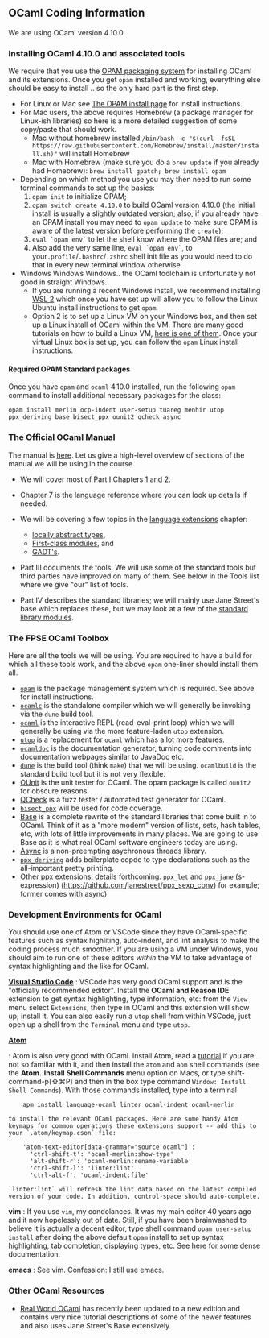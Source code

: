 ## OCaml Coding Information

We are using OCaml version 4.10.0.

### Installing OCaml 4.10.0 and associated tools

We require that you use the [OPAM packaging system](https://opam.ocaml.org) for installing OCaml and its extensions.  Once you get `opam` installed and working, everything else should be easy to install .. so the only hard part is the first step.

-   For Linux or Mac see [The OPAM install page](https://opam.ocaml.org/doc/Install.html) for install instructions. 
-  For Mac users, the above requires Homebrew (a package manager for Linux-ish libraries) so here is a more detailed suggestion of some copy/paste that should work.
	- Mac without homebrew installed:`/bin/bash -c "$(curl -fsSL https://raw.githubusercontent.com/Homebrew/install/master/install.sh)"` will install Homebrew 
	- Mac with Homebrew (make sure you do a `brew update` if you already had Homebrew): `brew install gpatch; brew install opam`
- Depending on which method you use you may then need to run some terminal commands to set up the basics:
    1.  `opam init` to initialize OPAM;
    2.  `opam switch create 4.10.0` to build OCaml version 4.10.0 (the initial install is usually a slightly outdated version; also, if you already have an OPAM install you may need to `opam update`  to make sure OPAM is aware of the latest version before performing the `create`);
	3.  `` eval `opam env` `` to let the shell know where the OPAM files are; and
    4.  Also add the very same line, `` eval `opam env` ``, to your`.profile`/`.bashrc`/`.zshrc` shell init file as you would need to do that in every new terminal window otherwise.
-   Windows Windows Windows.. the OCaml toolchain is unfortunately not good in straight Windows.
    -   If you are running a recent Windows install, we recommend installing [WSL 2](https://docs.microsoft.com/en-us/windows/wsl/) which once you have set up will allow you to follow the Linux Ubuntu install instructions to get `opam`. 
    -   Option 2 is to set up a Linux VM on your Windows box, and then set up a Linux install of OCaml within the VM.  There are many good tutorials on how to build a Linux VM, [here is one of them](https://www.lifewire.com/run-ubuntu-within-windows-virtualbox-2202098).  Once your virtual Linux box is set up, you can follow the `opam` Linux install instructions.


#### Required OPAM Standard packages

Once you have `opam` and `ocaml` 4.10.0 installed, run the following `opam` command to install additional necessary packages for the class:

    opam install merlin ocp-indent user-setup tuareg menhir utop ppx_deriving base bisect_ppx ounit2 qcheck async


### The Official OCaml Manual

The manual is [here](http://caml.inria.fr/pub/docs/manual-ocaml/).
Let us give a high-level overview of sections of the manual we will be using in the course.
				
* We will cover most of Part I Chapters 1 and 2.
* Chapter 7 is the language reference where you can look up details if needed. 
* We will be covering a few topics in the [language extensions](http://caml.inria.fr/pub/docs/manual-ocaml/extn.html) chapter:
  * [locally abstract types](http://caml.inria.fr/pub/docs/manual-ocaml/locallyabstract.html),
  * [First-class modules](http://caml.inria.fr/pub/docs/manual-ocaml/firstclassmodules.html), and
  * [GADT's](http://caml.inria.fr/pub/docs/manual-ocaml/gadts.html).
  
* Part III documents the tools.  We will use some of the standard tools but third parties have improved on many of them.  See below in the Tools list where we give "our" list of tools.
* Part IV describes the standard libraries; we will mainly use Jane Street's base which replaces these, but we may look at a few of the [standard library modules](http://caml.inria.fr/pub/docs/manual-ocaml/stdlib.html).

### The FPSE OCaml Toolbox

Here are all the tools we will be using.  You are required to have a build for which all these tools work, and the above `opam` one-liner should install them all.

* [`opam`](https://opam.ocaml.org) is the package management system which is required.  See above for install instructions.
* [`ocamlc`](http://caml.inria.fr/pub/docs/manual-ocaml/comp.html) is the standalone compiler which we will generally be invoking via the `dune` build tool.
* [`ocaml`](http://caml.inria.fr/pub/docs/manual-ocaml/toplevel.html) is the interactive REPL (read-eval-print loop) which we will generally be using via the more feature-laden `utop` extension.
* [`utop`](https://opam.ocaml.org/blog/about-utop/) is a replacement for `ocaml` which has a lot more features.
* [`ocamldoc`](http://caml.inria.fr/pub/docs/manual-ocaml/ocamldoc.html) is the documentation generator, turning code comments into documentation webpages similar to JavaDoc etc.
* [`dune`](https://dune.build) is the build tool (think `make`) that we will be using.  `ocamlbuild` is the standard build tool but it is not very flexible.
* [OUnit](https://github.com/gildor478/ounit) is the unit tester for OCaml.  The opam package is called `ounit2` for obscure reasons.
* [QCheck](https://github.com/c-cube/qcheck) is a fuzz tester / automated test generator for OCaml.
* [`bisect_ppx`](https://github.com/aantron/bisect_ppx) will be used for code coverage.
* [Base](https://opensource.janestreet.com/base/) is a complete rewrite of the standard libraries that come built in to OCaml.  Think of it as a "more modern" version of lists, sets, hash tables, etc, with lots of little improvements in many places.  We are going to use Base as it is what real OCaml software engineers today are using. 
* [Async](https://opensource.janestreet.com/async/) is a non-preempting asychronous threads library.
* [`ppx_deriving`](https://github.com/ocaml-ppx/ppx_deriving) adds boilerplate copde to type declarations such as the all-important pretty printing.
* Other ppx extensions, details forthcoming.  `ppx_let` and `ppx_jane` (s-expression) (https://github.com/janestreet/ppx_sexp_conv) for example; former comes with async)

### Development Environments for OCaml

You should use one of Atom or VSCode since they have OCaml-specific features such as syntax highliting, auto-indent, and lint analysis to make the coding process much smoother. If you are using a VM under Windows, you should aim to run one of these editors *within* the VM to take advantage of syntax highlighting and the like for OCaml.

**[Visual Studio Code](https://code.visualstudio.com)**
:   VSCode has very good OCaml support and is the "officially recommended editor". Install the **OCaml and Reason IDE** extension to get syntax highlighting, type information, etc: from the `View` menu select `Extensions`, then type in OCaml and this extension will show up; install it. You can also easily run a `utop` shell from within VSCode, just open up a shell from the `Terminal` menu and type `utop`.

[**Atom**](https://atom.io)

:   Atom is also very good with OCaml.  Install Atom, read a [tutorial](https://flight-manual.atom.io) if you are not so familiar with it, and then install the `atom` and `apm` shell commands (see the **Atom..Install Shell Commands** menu option on Macs, or type shift-command-p(⇧⌘P) and then in the box type command `Window: Install Shell Commands`). With those commands installed, type into a terminal

        apm install language-ocaml linter ocaml-indent ocaml-merlin

    to install the relevant OCaml packages. Here are some handy Atom keymaps for common operations these extensions support -- add this to your `.atom/keymap.cson` file:

        'atom-text-editor[data-grammar="source ocaml"]':
          'ctrl-shift-t': 'ocaml-merlin:show-type'
          'alt-shift-r': 'ocaml-merlin:rename-variable'
          'ctrl-shift-l': 'linter:lint'
          'ctrl-alt-f': 'ocaml-indent:file'

    `linter:lint` will refresh the lint data based on the latest compiled version of your code. In addition, control-space should auto-complete.

**vim**
:   If you use `vim`, my condolances.  It was my main editor 40 years ago and it now hopelessly out of date. Still, if you have been brainwashed to believe it is actually a decent editor, type shell command `opam user-setup install` after doing the above  default `opam` install to set up syntax highlighting, tab completion, displaying types, etc. See [here](https://github.com/ocaml/merlin/blob/master/vim/merlin/doc/merlin.txt) for some dense documentation.

**emacs**
:   See vim.  Confession: I still use emacs.

### Other OCaml Resources

* [Real World OCaml](https://dev.realworldocaml.org/index.html) has recently been updated to a new edition and contains very nice tutorial descriptions of some of the newer features and also uses Jane Street's Base extensively.

